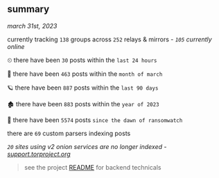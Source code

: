 
## summary
_march 31st, 2023_

currently tracking `138` groups across `252` relays & mirrors - _`105` currently online_

⏲ there have been `30` posts within the `last 24 hours`

🦈 there have been `463` posts within the `month of march`

🪐 there have been `887` posts within the `last 90 days`

🏚 there have been `883` posts within the `year of 2023`

🦕 there have been `5574` posts `since the dawn of ransomwatch`

there are `69` custom parsers indexing posts

_`20` sites using v2 onion services are no longer indexed - [support.torproject.org](https://support.torproject.org/onionservices/v2-deprecation/)_

> see the project [README](https://github.com/joshhighet/ransomwatch#ransomwatch--) for backend technicals
